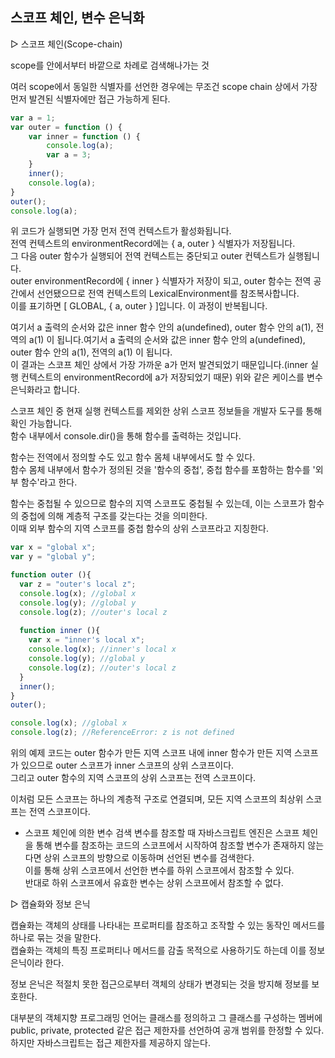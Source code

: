 ## 스코프 체인, 변수 은닉화

▷ 스코프 체인(Scope-chain)

scope를 안에서부터 바깥으로 차례로 검색해나가는 것

여러 scope에서 동일한 식별자를 선언한 경우에는 무조건 scope chain 상에서 가장 먼저 발견된 식별자에만 접근 가능하게 된다.

```js
var a = 1;
var outer = function () {
    var inner = function () {
        console.log(a);
        var a = 3;
    }
    inner();
    console.log(a);
}
outer();
console.log(a);
```

위 코드가 실행되면 가장 먼저 전역 컨텍스트가 활성화됩니다.<br> 
전역 컨텍스트의 environmentRecord에는 { a, outer } 식별자가 저장됩니다.<br>
그 다음 outer 함수가 실행되어 전역 컨텍스트는 중단되고 outer 컨텍스트가 실행됩니다.<br>
outer environmentRecord에 { inner } 식별자가 저장이 되고, outer 함수는 전역 공간에서 선언됐으므로 전역 컨텍스트의 LexicalEnvironment를 참조복사합니다.<br>
이를 표기하면 [ GLOBAL, { a, outer } ]입니다. 이 과정이 반복됩니다.

여기서 a 출력의 순서와 값은 inner 함수 안의 a(undefined), outer 함수 안의 a(1), 전역의 a(1) 이 됩니다.여기서 a 출력의 순서와 값은 inner 함수 안의 a(undefined), outer 함수 안의 a(1), 전역의 a(1) 이 됩니다.<br>
이 결과는 스코프 체인 상에서 가장 가까운 a가 먼저 발견되었기 때문입니다.(inner 실행 컨텍스트의 environmentRecord에 a가 저장되었기 때문) 위와 같은 케이스를 변수 은닉화라고 합니다.

스코프 체인 중 현재 실행 컨텍스트를 제외한 상위 스코프 정보들을 개발자 도구를 통해 확인 가능합니다.<br>
함수 내부에서 console.dir()을 통해 함수를 출력하는 것입니다. 

함수는 전역에서 정의할 수도 있고 함수 몸체 내부에서도 할 수 있다.<br> 
함수 몸체 내부에서 함수가 정의된 것을 '함수의 중첩', 중첩 함수를 포함하는 함수를 '외부 함수'라고 한다.

함수는 중첩될 수 있으므로 함수의 지역 스코프도 중첩될 수 있는데, 이는 스코프가 함수의 중첩에 의해 계층적 구조를 갖는다는 것을 의미한다.<br>
이때 외부 함수의 지역 스코프를 중첩 함수의 상위 스코프라고 지칭한다.

```js
var x = "global x";
var y = "global y";

function outer (){
  var z = "outer's local z";
  console.log(x); //global x
  console.log(y); //global y
  console.log(z); //outer's local z
  
  function inner (){
    var x = "inner's local x";
    console.log(x); //inner's local x
    console.log(y); //global y
    console.log(z); //outer's local z
  }
  inner();
}
outer();

console.log(x); //global x
console.log(z); //ReferenceError: z is not defined
```
위의 예제 코드는 outer 함수가 만든 지역 스코프 내에 inner 함수가 만든 지역 스코프가 있으므로 outer 스코프가 inner 스코프의 상위 스코프이다.<br> 
그리고 outer 함수의 지역 스코프의 상위 스코프는 전역 스코프이다.

이처럼 모든 스코프는 하나의 계층적 구조로 연결되며, 모든 지역 스코프의 최상위 스코프는 전역 스코프이다.

* 스코프 체인에 의한 변수 검색
변수를 참조할 때 자바스크립트 엔진은 스코프 체인을 통해 변수를 참조하는 코드의 스코프에서 시작하여 참조할 변수가 존재하지 않는다면 상위 스코프의 방향으로 이동하며 선언된 변수를 검색한다.<br>
이를 통해 상위 스코프에서 선언한 변수를 하위 스코프에서 참조할 수 있다.<br>
반대로 하위 스코프에서 유효한 변수는 상위 스코프에서 참조할 수 없다.

▷ 캡슐화와 정보 은닉

캡슐화는 객체의 상태를 나타내는 프로퍼티를 참조하고 조작할 수 있는 동작인 메서드를 하나로 묶는 것을 말한다.<br> 
캡슐화는 객체의 특징 프로퍼티나 메서드를 감출 목적으로 사용하기도 하는데 이를 정보 은닉이라 한다.

정보 은닉은 적절치 못한 접근으로부터 객체의 상태가 변경되는 것을 방지해 정보를 보호한다.

대부분의 객체지향 프로그래밍 언어는 클래스를 정의하고 그 클래스를 구성하는 멤버에 public, private, protected 같은 접근 제한자를 선언하여 공개 범위를 한정할 수 있다.<br>
하지만 자바스크립트는 접근 제한자를 제공하지 않는다.
